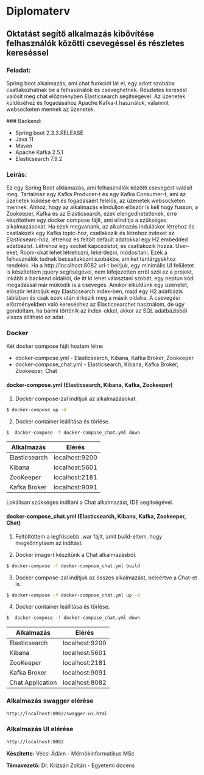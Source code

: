 # Diplomaterv
## Oktatást segítő alkalmazás kibővítése felhasználók közötti csevegéssel és részletes kereséssel

### Feladat:

Spring boot alkalmazás, ami chat funkciót lát el, egy adott szobába csatlakozhatnak be a felhasználók és cseveghetnek. Részletes keresést valósít meg chat előzményben Elasticsearch segítségével. Az üzenetek küldéséhez és fogadásához Apache Kafka-t használok, valamint websocketen mennek az üzenetek.

### Backend:
  - Spring boot 2.3.3.RELEASE
  - Java 11
  - Maven
  - Apache Kafka 2.5.1
  - Elasticsearch 7.9.2

### Leírás: 

Ez egy Spring Boot alklamazás, ami felhasználók közötti csevegést valósít meg. Tartalmaz egy Kafka Producer-t és egy Kafka Consumer-t, ami az üzenetek küldésé ért és fogadásáért felelős, az üzenetek websocketen mennek. Ahhoz, hogy az alkalmazás elinduljon először is kell hogy fusson, a Zookeeper, Kafka és az Elasticsearch, ezek elengedhetetlenek, erre készítettem egy docker compose fájlt, ami elindítja a szükséges alkalmazásokat. Ha ezek megvanank, az alkalmazás induláskor létrehoz és csatlakozik egy Kafka topic-hoz, csatlakozik és létrehoz indexet az Elasticsearc-höz, létrehoz és feltölt default adatokkal egy H2 embedded adatbázist. Létrehoz egy socket kapcsolatot, és csatlakozik hozzá. User-eket, Room-okat lehet létrehozni, lekérdezni, módosítani. Ezek a felhasználók tudnak becsatlakozni szobákba, amiket tantárgyakhoz rendelek. Ha a http://localhost:8082 url-t beírjuk, egy minimális UI felületet is készítettem jquery segítségével, nem kifejezetten erről szól ez a projekt, inkább a backend oldalról, de itt ki lehet választani szobát, egy neptun kód megadással már működik is a csevegés. Amikor elküldünk egy üzenetet, először letároljuk egy Elasticsearch index-ben, majd egy H2 adatbázis táblában és csak ezek után érkezik meg a másik oldalra. A csevegési előzményekben való kereséshez az Elasticsearchet használom, de úgy gondoltam, ha bármi történik az index-ekkel, akkor az SQL adatbázisból vissza állítható az adat.

### Docker

Két docker compose fájlt hoztam létre:
  - docker-compose.yml - Elasticsearch, Kibana, Kafka Broker, Zookeeper
  - docker-compose_chat.yml - Elasticsearch, Kibana, Kafka Broker, Zookeeper, Chat

#### docker-compose.yml (Elasticsearch, Kibana, Kafka, Zookeeper)

1. Docker compose-zal indítjuk az alkalmazásokat.
```sh
$ docker-compose up -d
```
2. Docker container leállítása és törlése.
```sh
$  docker-compose -f docker-compose_chat.yml down 
```

| Alkalmazás | Elérés |
| ---------- | ------ |
| Elasticsearch | localhost:9200 |
| Kibana | localhost:5601 |
| ZooKeeper| localhost:2181 |
| Kafka Broker| localhost:9091 |

Lokálisan szükséges indítani a Chat alkalmazást, IDE segítségével. 

#### docker-compose_chat.yml (Elasticsearch, Kibana, Kafka, Zookeeper, Chat)

1. Feltöltöttem a legfrissebb .war fájlt, amit build-eltem, hogy megkönnytsem az indítást.

2. Docker image-t készítünk a Chat alkalmazásból.
```sh
$ docker-compose -f docker-compose_chat.yml build
```
3. Docker compose-zal indítjuk az összes alkalmazást, beleértve a Chat-et is.
```sh
$ docker-compose -f docker-compose_chat.yml up -d
```
4. Docker container leállítása és törlése.
```sh
$  docker-compose -f docker-compose_chat.yml down 
```

| Alkalmazás | Elérés |
| ---------- | ------ |
| Elasticsearch | localhost:9200 |
| Kibana | localhost:5601 |
| ZooKeeper| localhost:2181 |
| Kafka Broker| localhost:9091 |
| Chat Application| localhost:8082 |

### Alkalmazás swagger elérése
```sh
http://localhost:8082/swagger-ui.html
```
### Alkalmazás UI elérése
```sh
http://localhost:8082
```


**Készítette:** Vécsi Ádám - Mérnökinformatikus MSc

**Témavezető:** Dr. Krizsán Zoltán - Egyetemi docens